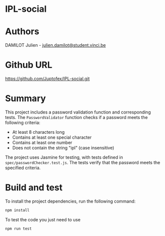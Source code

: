 # IPL-social
# Authors
DAMILOT Julien - julien.damilot@student.vinci.be
# Github URL
https://github.com/Juptofex/IPL-social.git
# Summary
This project includes a password validation function and corresponding tests. The `PasswordValidator` function checks if a password meets the following criteria:
- At least 8 characters long
- Contains at least one special character
- Contains at least one number
- Does not contain the string "ipl" (case insensitive)

The project uses Jasmine for testing, with tests defined in `spec/passwordChecker.test.js`. The tests verify that the password meets the specified criteria.
# Build and test
To install the project dependencies, run the following command:
```bash
npm install
```
To test the code you just need to use 
```bash
npm run test
```